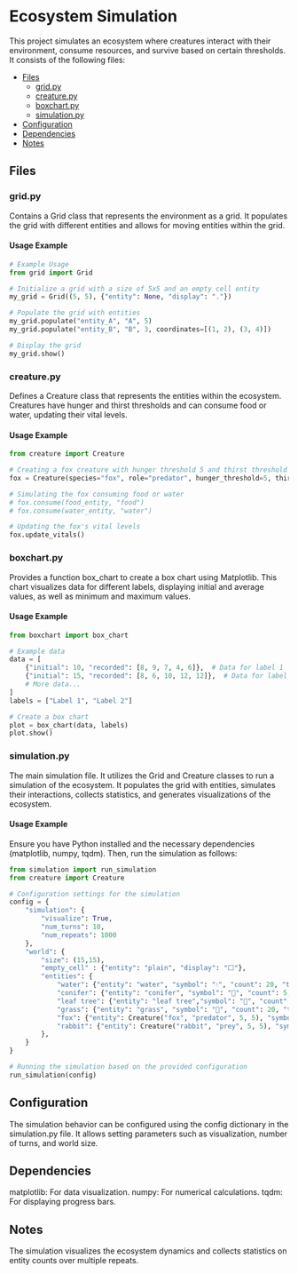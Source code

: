 # Ecosystem Simulation

This project simulates an ecosystem where creatures interact with their environment, consume resources, and survive based on certain thresholds. It consists of the following files:

- [Files](#files)
  - [grid.py](#gridpy)
  - [creature.py](#creaturepy)
  - [boxchart.py](#boxchartpy)
  - [simulation.py](#simulationpy)
- [Configuration](#configuration)
- [Dependencies](#dependencies)
- [Notes](#notes)

## Files

### grid.py

Contains a Grid class that represents the environment as a grid. It populates the grid with different entities and allows for moving entities within the grid.

#### Usage Example

```python
# Example Usage
from grid import Grid

# Initialize a grid with a size of 5x5 and an empty cell entity
my_grid = Grid((5, 5), {"entity": None, "display": "."})

# Populate the grid with entities
my_grid.populate("entity_A", "A", 5)
my_grid.populate("entity_B", "B", 3, coordinates=[(1, 2), (3, 4)])

# Display the grid
my_grid.show()
```
### creature.py
Defines a Creature class that represents the entities within the ecosystem. Creatures have hunger and thirst thresholds and can consume food or water, updating their vital levels.

#### Usage Example
```python
from creature import Creature

# Creating a fox creature with hunger threshold 5 and thirst threshold 5
fox = Creature(species="fox", role="predator", hunger_threshold=5, thirst_threshold=5)

# Simulating the fox consuming food or water
# fox.consume(food_entity, "food")
# fox.consume(water_entity, "water")

# Updating the fox's vital levels
fox.update_vitals()
```

### boxchart.py
Provides a function box_chart to create a box chart using Matplotlib. This chart visualizes data for different labels, displaying initial and average values, as well as minimum and maximum values.

#### Usage Example
``` python
from boxchart import box_chart

# Example data
data = [
    {"initial": 10, "recorded": [8, 9, 7, 4, 6]},  # Data for label 1
    {"initial": 15, "recorded": [8, 6, 10, 12, 12]},  # Data for label 2
    # More data...
]
labels = ["Label 1", "Label 2"]

# Create a box chart
plot = box_chart(data, labels)
plot.show()
```
### simulation.py
The main simulation file. It utilizes the Grid and Creature classes to run a simulation of the ecosystem. It populates the grid with entities, simulates their interactions, collects statistics, and generates visualizations of the ecosystem.

#### Usage Example
Ensure you have Python installed and the necessary dependencies (matplotlib, numpy, tqdm). Then, run the simulation as follows:

``` python
from simulation import run_simulation
from creature import Creature

# Configuration settings for the simulation
config = {
    "simulation": {
        "visualize": True,
        "num_turns": 10,
        "num_repeats": 1000
    },
    "world": {
        "size": (15,15),
        "empty_cell" : {"entity": "plain", "display": "⬜"},
        "entities": {
            "water": {"entity": "water", "symbol": "💧", "count": 20, "track": False},
            "conifer": {"entity": "conifer", "symbol": "🌲", "count": 5, "track": False},
            "leaf tree": {"entity": "leaf tree","symbol": "🌳", "count": 5, "track": False},
            "grass": {"entity": "grass", "symbol": "🌱", "count": 20, "track": True},
            "fox": {"entity": Creature("fox", "predator", 5, 5), "symbol": "🦊", "count": 5, "track": True},
            "rabbit": {"entity": Creature("rabbit", "prey", 5, 5), "symbol": "🐇", "count": 15, "track": True}
        },
    }
}

# Running the simulation based on the provided configuration
run_simulation(config)
```

## Configuration
The simulation behavior can be configured using the config dictionary in the simulation.py file. It allows setting parameters such as visualization, number of turns, and world size.

## Dependencies
matplotlib: For data visualization.
numpy: For numerical calculations.
tqdm: For displaying progress bars.

## Notes
The simulation visualizes the ecosystem dynamics and collects statistics on entity counts over multiple repeats.
